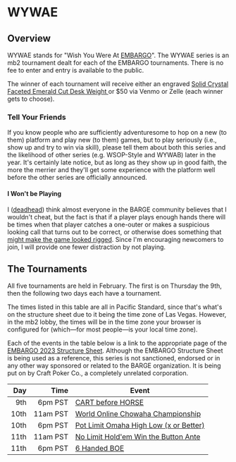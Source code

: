 # WYWAE

## Overview

WYWAE stands for "Wish You Were At
[EMBARGO](https://www.barge.org/schedule1)".  The WYWAE series is an
mb2 tournament dealt for each of the EMBARGO tournaments.  There is no
fee to enter and entry is available to the public.

The winner of each
tournament will receive either an engraved [Solid Crystal Faceted
Emerald Cut Desk Weight
](https://www.trophies2go.com/solid-crystal-faceted-emerald-cut-desk-weight.html)
or $50 via Venmo or Zelle (each winner gets to choose).

### Tell Your Friends

If you know people who are sufficiently adventuresome to hop on a new
(to them) platform and play new (to them) games, but to play seriously
(i.e., show up and try to win via skill), please tell them about both
this series and the likelihood of other series (e.g. WSOP-Style and
WYWAB) later in the year.  It's certainly late notice, but as long as they
show up in good faith, the more the merrier and they'll get some experience
with the platform well before the other series are officially announced.

#### I Won't be Playing

I ([deadhead](https://ctm.github.io/docs/yld/a_public_life.html)) think
almost everyone in the BARGE community believes that I
wouldn't cheat, but the fact is that if a player plays enough hands
there will be times when that player catches a one-outer or makes a
suspicious looking call that turns out to be correct, or otherwise
does something that [might make the game looked
rigged](https://groups.google.com/a/barge.org/g/barge/c/FELSd-uTEPQ).
Since I'm encouraging newcomers to join, I will provide one fewer
distraction by not playing.

## The Tournaments

All five tournaments are held in February. The first is on Thursday the 9th,
then the following two days each have a tournament.

The times listed in this table are all in Pacific Standard, since that's what's
on the structure sheet due to it being the time zone of Las Vegas.
However, in the mb2 lobby, the times will be in the time zone your browser
is configured for (which&mdash;for most people&mdash;is your local time zone).

Each of the events in the table below is a link to the appropriate
page of the [EMBARGO 2023 Structure
Sheet](https://irp.cdn-website.com/7fa840da/files/uploaded/2023_EMBARGO_Structures.pdf). Although
the EMBARGO Structure Sheet is being used as a reference, this series
is not sanctioned, endorsed or in any other way sponsored or related
to the BARGE organization.  It is being put on by Craft Poker Co., a
completely unrelated corporation.

|Day|Time|Event|
|--:|--:|--|
|9th|6pm PST|[CART before HORSE](https://irp.cdn-website.com/7fa840da/files/uploaded/2023_EMBARGO_Structures.pdf#page=1)|
|10th|11am PST|[World Online Chowaha Championship](https://irp.cdn-website.com/7fa840da/files/uploaded/2023_EMBARGO_Structures.pdf#page=2)|
|10th|6pm PST|[Pot Limit Omaha High Low (x or Better)](https://irp.cdn-website.com/7fa840da/files/uploaded/2023_EMBARGO_Structures.pdf#page=3)|
|11th|11am PST|[No Limit Hold'em Win the Button Ante](https://irp.cdn-website.com/7fa840da/files/uploaded/2023_EMBARGO_Structures.pdf#page=4)|
|11th|6pm PST|[6 Handed BOE](https://irp.cdn-website.com/7fa840da/files/uploaded/2023_EMBARGO_Structures.pdf#page=5)|
